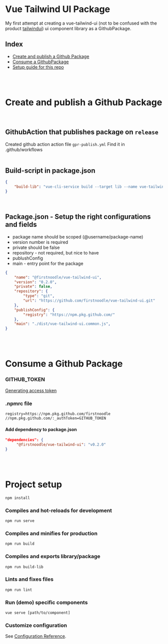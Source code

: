 # Vue Tailwind UI Package
My first attempt at creating a vue-tailwind-ui (not to be confused with the product [tailwindui](https://tailwindui.com/)) ui component library as a GithubPackage.

## Index
- [Create and publish a Github Package](#create-and-publish-a-github-package)
- [Consume a GithubPackage](#consume-a-github-package)
- [Setup guide for this repo](#project-setup)

<br><br>

# Create and publish a Github Package
<br>

## GithubAction that publishes package on `release`
Created github action action file `gpr-publish.yml`
Find it in .github/workflows
<br>
<br>

## Build-script in package.json
``` json
{
    "build-lib": "vue-cli-service build --target lib --name vue-tailwind-ui src/main.js",
}
```
<br>

## Package.json - Setup the right configurations and fields
- package name should be scoped (@username/package-name)
- version number is required
- private should be false
- repository - not required, but nice to have
- publushConfig
- main - entry point for the package
``` json
{
    "name": "@firstnoodle/vue-tailwind-ui",
    "version": "0.2.0",
    "private": false,
    "repository": {
        "type": "git",
        "url": "https://github.com/firstnoodle/vue-tailwind-ui.git"
    },
    "publishConfig": {
        "registry": "https://npm.pkg.github.com/"
    },
    "main": "./dist/vue-tailwind-ui.common.js",
}
```

<br><br>

# Consume a Github Package
### GITHUB_TOKEN
[Generating access token](https://docs.github.com/en/github/authenticating-to-github/creating-a-personal-access-token)

### .npmrc file
```
registry=https://npm.pkg.github.com/firstnoodle
//npm.pkg.github.com/:_authToken=GITHUB_TOKEN
```

#### Add dependency to package.json
``` json
"dependencies": {
     "@firstnoodle/vue-tailwind-ui": "v0.2.0"
}
```

<br><br>

# Project setup
```
npm install
```

### Compiles and hot-reloads for development
```
npm run serve
```

### Compiles and minifies for production
```
npm run build
```

### Compiles and exports library/package
```
npm run build-lib
```

### Lints and fixes files
```
npm run lint
```

### Run (demo) specific components
```
vue serve [path/to/component]
```

### Customize configuration
See [Configuration Reference](https://cli.vuejs.org/config/).
